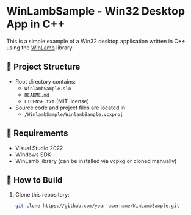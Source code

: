 # WinLambSample - Win32 Desktop App in C++

This is a simple example of a Win32 desktop application written in C++ using the [WinLamb](https://github.com/rodrigocfd/winlamb) library.

## 📁 Project Structure

- Root directory contains:
  - `WinlambSample.sln`
  - `README.md`
  - `LICENSE.txt` (MIT license)
- Source code and project files are located in:
  - `/WinlambSample/WinlambSample.vcxproj`

## 🧰 Requirements

- Visual Studio 2022
- Windows SDK
- WinLamb library (can be installed via vcpkg or cloned manually)

## 🚀 How to Build

1. Clone this repository:
   ```bash
   git clone https://github.com/your-username/WinLambSample.git

